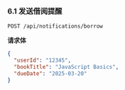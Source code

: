 ### **6.1 发送借阅提醒**
```http
POST /api/notifications/borrow
```
**请求体**
```json
{
  "userId": "12345",
  "bookTitle": "JavaScript Basics",
  "dueDate": "2025-03-20"
}
```